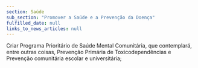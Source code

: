 ```yaml
---
section: Saúde
sub_section: "Promover a Saúde e a Prevenção da Doença"
fulfilled_date: null
links_to_news_articles: null
---
```


Criar Programa Prioritário de Saúde Mental Comunitária, que contemplará, entre outras coisas, Prevenção Primária de Toxicodependências e Prevenção comunitária escolar e universitária;